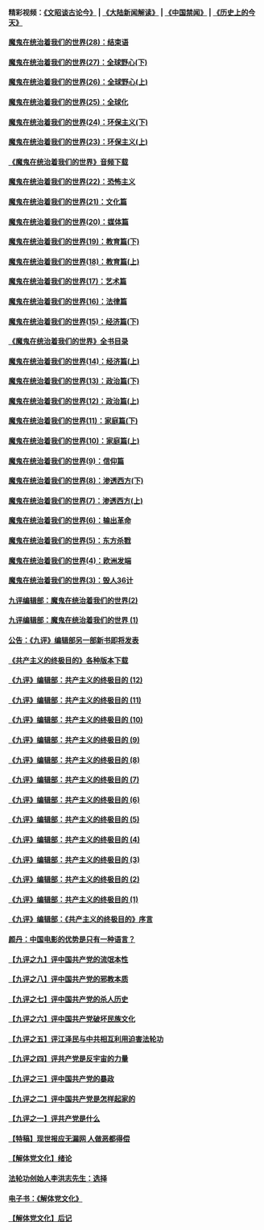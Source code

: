 #### 精彩视频：[《文昭谈古论今》](https://github.com/gfw-breaker/wenzhao/blob/master/README.md?t=01280630) | [《大陆新闻解读》](https://github.com/gfw-breaker/ntdtv-comedy/blob/master/README.md?t=01280630) | [《中国禁闻》](https://github.com/gfw-breaker/ntdtv-news/blob/master/README.md?t=01280630) | [《历史上的今天》](https://github.com/gfw-breaker/today-in-history/blob/master/README.md?t=01280630) 

#### [魔鬼在统治着我们的世界(28)：结束语](../pages/nsc422/n10936246.md?t=01280630) 

#### [魔鬼在统治着我们的世界(27)：全球野心(下)](../pages/nsc422/n10928319.md?t=01280630) 

#### [魔鬼在统治着我们的世界(26)：全球野心(上)](../pages/nsc422/n10900318.md?t=01280630) 

#### [魔鬼在统治着我们的世界(25)：全球化](../pages/nsc422/n10788205.md?t=01280630) 

#### [魔鬼在统治着我们的世界(24)：环保主义(下)](../pages/nsc422/n10695307.md?t=01280630) 

#### [魔鬼在统治着我们的世界(23)：环保主义(上)](../pages/nsc422/n10688613.md?t=01280630) 

#### [《魔鬼在统治着我们的世界》音频下载](../pages/nsc422/n10635553.md?t=01280630) 

#### [魔鬼在统治着我们的世界(22)：恐怖主义](../pages/nsc422/n10614727.md?t=01280630) 

#### [魔鬼在统治着我们的世界(21)：文化篇](../pages/nsc422/n10597706.md?t=01280630) 

#### [魔鬼在统治着我们的世界(20)：媒体篇](../pages/nsc422/n10586579.md?t=01280630) 

#### [魔鬼在统治着我们的世界(19)：教育篇(下)](../pages/nsc422/n10564808.md?t=01280630) 

#### [魔鬼在统治着我们的世界(18)：教育篇(上)](../pages/nsc422/n10526970.md?t=01280630) 

#### [魔鬼在统治着我们的世界(17)：艺术篇](../pages/nsc422/n10499093.md?t=01280630) 

#### [魔鬼在统治着我们的世界(16)：法律篇](../pages/nsc422/n10485969.md?t=01280630) 

#### [魔鬼在统治着我们的世界(15)：经济篇(下)](../pages/nsc422/n10469975.md?t=01280630) 

#### [《魔鬼在统治着我们的世界》全书目录](../pages/nsc422/n10464261.md?t=01280630) 

#### [魔鬼在统治着我们的世界(14)：经济篇(上)](../pages/nsc422/n10457370.md?t=01280630) 

#### [魔鬼在统治着我们的世界(13)：政治篇(下)](../pages/nsc422/n10448270.md?t=01280630) 

#### [魔鬼在统治着我们的世界(12)：政治篇(上)](../pages/nsc422/n10444576.md?t=01280630) 

#### [魔鬼在统治着我们的世界(11)：家庭篇(下)](../pages/nsc422/n10440961.md?t=01280630) 

#### [魔鬼在统治着我们的世界(10)：家庭篇(上)](../pages/nsc422/n10435448.md?t=01280630) 

#### [魔鬼在统治着我们的世界(9)：信仰篇](../pages/nsc422/n10432159.md?t=01280630) 

#### [魔鬼在统治着我们的世界(8)：渗透西方(下)](../pages/nsc422/n10429603.md?t=01280630) 

#### [魔鬼在统治着我们的世界(7)：渗透西方(上)](../pages/nsc422/n10426013.md?t=01280630) 

#### [魔鬼在统治着我们的世界(6)：输出革命](../pages/nsc422/n10421536.md?t=01280630) 

#### [魔鬼在统治着我们的世界(5)：东方杀戮](../pages/nsc422/n10417707.md?t=01280630) 

#### [魔鬼在统治着我们的世界(4)：欧洲发端](../pages/nsc422/n10414890.md?t=01280630) 

#### [魔鬼在统治着我们的世界(3)：毁人36计](../pages/nsc422/n10411583.md?t=01280630) 

#### [九评编辑部：魔鬼在统治着我们的世界(2)](../pages/nsc422/n10410036.md?t=01280630) 

#### [九评编辑部：魔鬼在统治着我们的世界 (1)](../pages/nsc422/n10406825.md?t=01280630) 

#### [公告：《九评》编辑部另一部新书即将发表](../pages/nsc422/n10405104.md?t=01280630) 

#### [《共产主义的终极目的》各种版本下载](../pages/nsc422/n10022138.md?t=01280630) 

#### [《九评》编辑部：共产主义的终极目的 (12)](../pages/nsc422/n9933272.md?t=01280630) 

#### [《九评》编辑部：共产主义的终极目的 (11)](../pages/nsc422/n9924973.md?t=01280630) 

#### [《九评》编辑部：共产主义的终极目的 (10)](../pages/nsc422/n9920883.md?t=01280630) 

#### [《九评》编辑部：共产主义的终极目的 (9)](../pages/nsc422/n9916363.md?t=01280630) 

#### [《九评》编辑部：共产主义的终极目的 (8)](../pages/nsc422/n9912488.md?t=01280630) 

#### [《九评》编辑部：共产主义的终极目的 (7)](../pages/nsc422/n9901176.md?t=01280630) 

#### [《九评》编辑部：共产主义的终极目的 (6)](../pages/nsc422/n9899359.md?t=01280630) 

#### [《九评》编辑部：共产主义的终极目的 (5)](../pages/nsc422/n9893174.md?t=01280630) 

#### [《九评》编辑部：共产主义的终极目的 (4)](../pages/nsc422/n9891246.md?t=01280630) 

#### [《九评》编辑部：共产主义的终极目的 (3)](../pages/nsc422/n9879879.md?t=01280630) 

#### [《九评》编辑部：共产主义的终极目的 (2)](../pages/nsc422/n9876205.md?t=01280630) 

#### [《九评》编辑部：共产主义的终极目的 (1)](../pages/nsc422/n9865857.md?t=01280630) 

#### [《九评》编辑部：《共产主义的终极目的》序言](../pages/nsc422/n9862666.md?t=01280630) 

#### [颜丹：中国电影的优势是只有一种语言？](../pages/nsc422/n9583062.md?t=01280630) 

#### [【九评之九】评中国共产党的流氓本性](../pages/nsc422/n737542.md?t=01280630) 

#### [【九评之八】评中国共产党的邪教本质](../pages/nsc422/n735942.md?t=01280630) 

#### [【九评之七】评中国共产党的杀人历史](../pages/nsc422/n733806.md?t=01280630) 

#### [【九评之六】评中国共产党破坏民族文化](../pages/nsc422/n731667.md?t=01280630) 

#### [【九评之五】评江泽民与中共相互利用迫害法轮功](../pages/nsc422/n730058.md?t=01280630) 

#### [【九评之四】评共产党是反宇宙的力量](../pages/nsc422/n727814.md?t=01280630) 

#### [【九评之三】评中国共产党的暴政](../pages/nsc422/n725597.md?t=01280630) 

#### [【九评之二】评中国共产党是怎样起家的](../pages/nsc422/n723946.md?t=01280630) 

#### [【九评之一】评共产党是什么](../pages/nsc422/n722529.md?t=01280630) 

#### [【特稿】现世报应无漏网 人做恶都得偿](../pages/nsc422/n4215167.md?t=01280630) 

#### [【解体党文化】绪论](../pages/nsc422/n1449356.md?t=01280630) 

#### [法轮功创始人李洪志先生：选择](../pages/nsc422/n3580738.md?t=01280630) 

#### [电子书：《解体党文化》](../pages/nsc422/n1573484.md?t=01280630) 

#### [【解体党文化】后记](../pages/nsc422/n1531999.md?t=01280630) 

